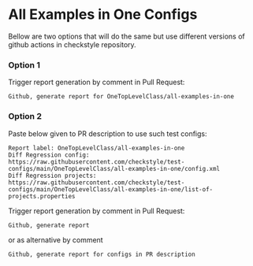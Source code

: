 # All Examples in One Configs

Bellow are two options that will do the same but use different versions
of github actions in checkstyle repository.


### Option 1
Trigger report generation by comment in Pull Request:
```
Github, generate report for OneTopLevelClass/all-examples-in-one
```

### Option 2

Paste below given to PR description to use such test configs:
```
Report label: OneTopLevelClass/all-examples-in-one
Diff Regression config: https://raw.githubusercontent.com/checkstyle/test-configs/main/OneTopLevelClass/all-examples-in-one/config.xml
Diff Regression projects: https://raw.githubusercontent.com/checkstyle/test-configs/main/OneTopLevelClass/all-examples-in-one/list-of-projects.properties
```

Trigger report generation by comment in Pull Request:
```
Github, generate report
```
or as alternative by comment
```
Github, generate report for configs in PR description
```
